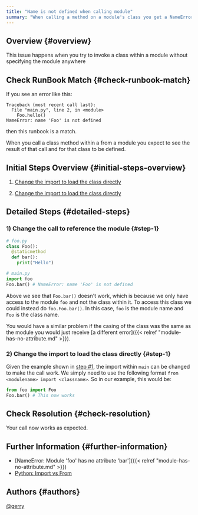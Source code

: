 ```yaml
---
title: "Name is not defined when calling module"
summary: "When calling a method on a module's class you get a NameError telling you the class doesn't exist"
---
```


## Overview {#overview}


This issue happens when you try to invoke a class within a module without specifying the module anywhere

## Check RunBook Match {#check-runbook-match}

If you see an error like this:

```
Traceback (most recent call last):
  File "main.py", line 2, in <module>
    Foo.hello()
NameError: name 'Foo' is not defined
```

then this runbook is a match.

When you call a class method within a from a module you expect to see the result of that call and for that class to be defined.

## Initial Steps Overview {#initial-steps-overview}

1) [Change the import to load the class directly](#step-1)

2) [Change the import to load the class directly](#step-2)

## Detailed Steps {#detailed-steps}

### 1) Change the call to reference the module {#step-1}

```python
# foo.py
class Foo():
  @staticmethod
  def bar():
    print("Hello")

# main.py
import foo
Foo.bar() # NameError: name 'Foo' is not defined
```

Above we see that `Foo.bar()` doesn't work, which is because we only have access to the module `foo` and not the class within it. To access this class we could instead do `foo.Foo.bar()`. In this case, `foo` is the module name and `Foo` is the class name.

You would have a similar problem if the casing of the class was the same as the module you would just receive [a different error]({{< relref "module-has-no-attribute.md" >}}).

### 2) Change the import to load the class directly {#step-1}

Given the example shown in [step #1](#step-1), the import within `main` can be changed to make the call work. We simply need to use the following format `from <modulename> import <classname>`. So in our example, this would be:

```python
from foo import Foo
Foo.bar() # This now works
```

## Check Resolution {#check-resolution}

Your call now works as expected.

## Further Information {#further-information}

* [NameError: Module 'foo' has no attribute 'bar']({{< relref "module-has-no-attribute.md" >}})
* [Python: Import vs From](https://stackoverflow.com/questions/9439480/from-import-vs-import)

## Authors {#authors}

[@gerry](https://github.com/gerrywastaken)

[//]: # (REFERENCED DOCS)
